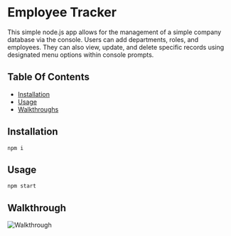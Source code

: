 # Employee Tracker
This simple node.js app allows for the management of a simple company database via the console.  Users can add departments, roles, and employees.  They can also view, update, and delete specific records using designated menu options within console prompts.

## Table Of Contents
- [Installation](#installation)
- [Usage](#usage)
- [Walkthroughs](#walkthroughs)




## Installation
```
npm i
```

## Usage
```
npm start
```

## Walkthrough
![Walkthrough](https://j-goldrath.github.io/employee-tracker/assets/employee-tracker-demo.gif)








